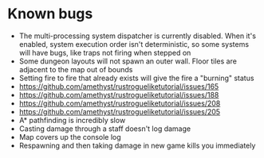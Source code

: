 # Known bugs
* The multi-processing system dispatcher is currently disabled. When it's enabled, system execution order isn't deterministic, so some systems will have bugs, like traps not firing when stepped on
* Some dungeon layouts will not spawn an outer wall. Floor tiles are adjacent to the map out of bounds
* Setting fire to fire that already exists will give the fire a "burning" status
* https://github.com/amethyst/rustrogueliketutorial/issues/165
* https://github.com/amethyst/rustrogueliketutorial/issues/188
* https://github.com/amethyst/rustrogueliketutorial/issues/208
* https://github.com/amethyst/rustrogueliketutorial/issues/205
* A* pathfinding is incredibly slow
* Casting damage through a staff doesn't log damage
* Map covers up the console log
* Respawning and then taking damage in new game kills you immediately